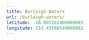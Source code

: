 ```yaml
---
title: Burleigh Waters
url: /burleigh-waters/
latitude: -28.093161400000003
longitude: 153.43580540000002
---
```

